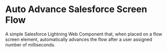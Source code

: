 # Auto Advance Salesforce Screen Flow

A simple Salesforce Lightning Web Component that, when placed on a flow screen element, automatically advances the flow after a user assigned number of milliseconds.
